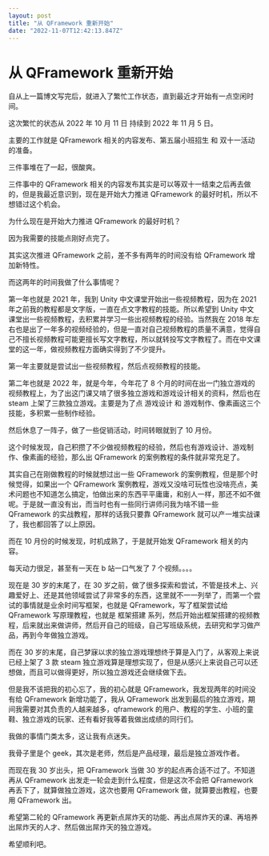 ```yaml
---
layout: post
title: "从 QFramework 重新开始"
date: "2022-11-07T12:42:13.847Z"
---
```

从 QFramework 重新开始
=================

自从上一篇博文写完后，就进入了繁忙工作状态，直到最近才开始有一点空闲时间。

这次繁忙的状态从 2022 年 10 月 11 日 持续到 2022 年 11 月 5 日。

主要的工作就是 QFramework 相关的内容发布、第五届小班招生 和 双十一活动的准备。

三件事堆在了一起，很酸爽。

三件事中的 QFramework 相关的内容发布其实是可以等双十一结束之后再去做的，但是我最近意识到，现在是开始大力推进 QFramework 的最好时机，所以不想错过这个机会。

为什么现在是开始大力推进 QFramework 的最好时机？

因为我需要的技能点刚好点完了。

其实这次推进 QFramework 之前，差不多有两年的时间没有给 QFramework 增加新特性。

而这两年的时间我做了什么事情呢？

第一年也就是 2021 年，我到 Unity 中文课堂开始出一些视频教程，因为在 2021 年之前我的教程都是文字版，一直在点文字教程的技能。所以希望到 Unity 中文课堂出一些视频教程，去积累并学习一些出视频教程的经验。当然我在 2018 年左右也是出了一年多的视频经验的，但是一直对自己视频教程的质量不满意，觉得自己不擅长视频教程可能更擅长写文字教程，所以就转投写文字教程了。而在中文课堂的这一年，做视频教程方面确实得到了不少提升。

第一年主要就是尝试出一些视频教程，然后点视频教程的技能。

第二年也就是 2022 年，就是今年，今年花了 8 个月的时间在出一门独立游戏的视频教程上，为了出这门课又啃了很多独立游戏和游戏设计相关的资料，然后也在 steam 上架了三款独立游戏。主要是为了点 游戏设计 和 游戏制作、像素画这三个技能，多积累一些制作经验。

然后休息了一阵子，做了一些促销活动，时间转眼就到了 10 月份。

这个时候发现，自己积攒了不少做视频教程的经验，然后也有游戏设计、游戏制作、像素画的经验，那么出 QFramework 的案例教程的条件就非常充足了。

其实自己在刚做教程的时候就想过出一些 QFramework 的案例教程，但是那个时候觉得，如果出一个 QFramework 案例教程，游戏又没啥可玩性也没啥亮点，美术问题也不知道怎么搞定，怕做出来的东西平平庸庸，和别人一样，那还不如不做呢。于是就一直没有出，而当时也有一些同行讲师问我为啥不错一些 QFramework 的实战教程，那样的话我只要靠 QFramework 就可以产一堆实战课了，我也都回答了以上原因。

而在 10 月份的时候发现，时机成熟了，于是就开始发 QFramework 相关的内容。

每天动力很足，甚至有一天在 b 站一口气发了 7 个视频。。。。

现在是 30 岁的末尾了，在 30 岁之前，做了很多探索和尝试，不管是技术上、兴趣爱好上、还是其他领域尝试了非常多的东西，这里就不一一列举了，而第一个尝试的事情就是业余时间写框架，也就是 QFramework，写了框架尝试给 QFramework 写原理教程，也就是 框架搭建 系列，然后开始出框架搭建的视频教程，后来就出来做讲师，然后开自己的班级，自己写班级系统，去研究和学习做产品，再到今年做独立游戏。

而在 30 岁的末尾，自己梦寐以求的独立游戏理想终于算是入门了，从客观上来说已经上架了 3 款 steam 独立游戏算是理想实现了，但是从感兴上来说自己可以还想做，而且可以做得更好，所以独立游戏还会继续做下去。

但是我不该把我的初心忘了，我的初心就是 QFramework，我发现两年的时间没有给 QFramework 新增功能了，我从 QFramework 出发到最后的独立游戏，期间我需要对其负责的人越来越多，qframework 的用户、教程的学生、小班的童鞋、独立游戏的玩家、还有看好我等着我做出成绩的同行们。

我做的事情门类太多，这让我有点迷失。

我骨子里是个 geek，其次是老师，然后是产品经理，最后是独立游戏作者。

而现在我 30 岁出头，把 QFramework 当做 30 岁的起点再合适不过了。不知道再从 QFramework 出发走一轮会走到什么程度，但是这次不会把 QFramework 再丢下了，就算做独立游戏，这次也要用 QFramework 做，就算要出教程，也要用 QFramework 出。

希望第二轮的 QFramework 再更新点屌炸天的功能、再出点屌炸天的课、再培养出屌炸天的人才、然后做出屌炸天的独立游戏。

希望顺利吧。